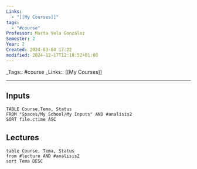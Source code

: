```yaml
---
Links:
  - "[[My Courses]]"
tags:
  - "#course"
Professor: Marta Vela González
Semester: 2
Year: 2
Created: 2024-03-04 17:22
modified: 2024-12-17T12:18:52+01:00
---
```

\_Tags::  #course
\_Links::  [[My Courses]]
___


## Inputs
```dataview
TABLE Course,Tema, Status 
FROM "Spaces/My School/My Inputs" AND #analisis2 
SORT file.ctime ASC
```



## Lectures
```dataview
table Course, Tema, Status
from #lecture AND #analisis2 
sort Tema DESC
```

